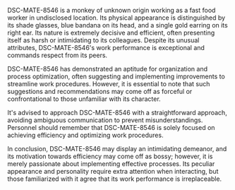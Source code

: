 DSC-MATE-8546 is a monkey of unknown origin working as a fast food worker in undisclosed location. Its physical appearance is distinguished by its shade glasses, blue bandana on its head, and a single gold earring on its right ear. Its nature is extremely decisive and efficient, often presenting itself as harsh or intimidating to its colleagues. Despite its unusual attributes, DSC-MATE-8546's work performance is exceptional and commands respect from its peers.

DSC-MATE-8546 has demonstrated an aptitude for organization and process optimization, often suggesting and implementing improvements to streamline work procedures. However, it is essential to note that such suggestions and recommendations may come off as forceful or confrontational to those unfamiliar with its character.

It's advised to approach DSC-MATE-8546 with a straightforward approach, avoiding ambiguous communication to prevent misunderstandings. Personnel should remember that DSC-MATE-8546 is solely focused on achieving efficiency and optimizing work procedures.

In conclusion, DSC-MATE-8546 may display an intimidating demeanor, and its motivation towards efficiency may come off as bossy; however, it is merely passionate about implementing effective processes. Its peculiar appearance and personality require extra attention when interacting, but those familiarized with it agree that its work performance is irreplaceable.